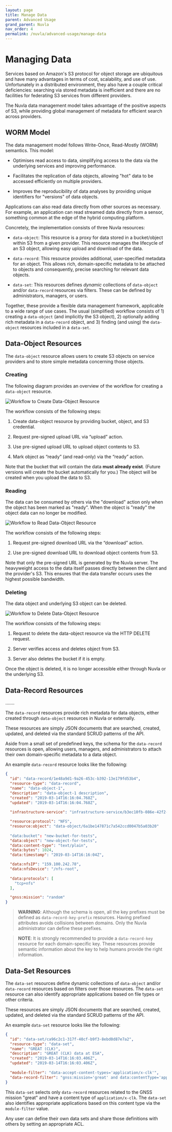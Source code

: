 ```yaml
---
layout: page
title: Manage Data
parent: Advanced Usage
grand_parent: Nuvla
nav_order: 4
permalink: /nuvla/advanced-usage/manage-data
---
```


Managing Data
=============

Services based on Amazon's S3 protocol for object storage are ubiquitous and have many advantages in terms of cost, scalability, and use of use. Unfortunately in a distributed environment, they also have a couple critical deficiencies: searching via stored metadata is inefficient and there are no facilities for federating S3 services from different providers.

The Nuvla data management model takes advantage of the positive aspects of S3, while providing global management of metadata for efficient search across providers.


## WORM Model

The data management model follows Write-Once, Read-Mostly (WORM) semantics.  This model:

 - Optimises read access to data, simplifying access to the data via the underlying services and improving performance.
   
 - Facilitates the replication of data objects, allowing "hot" data to be accessed efficiently on multiple providers.

 - Improves the reproducibility of data analyses by providing unique identifiers for "versions" of data objects.

Applications can also read data directly from other sources as necessary. For example, an application can read streamed data directly from a sensor, something common at the edge of the hybrid computing platform.

Concretely, the implementation consists of three Nuvla resources:

 - `data-object`: This resource is a proxy for data stored in a bucket/object within S3 from a given provider.  This resource manages the lifecycle of an S3 object, allowing easy upload and download of the data.

 - `data-record`: This resource provides additional, user-specified metadata for an object.  This allows rich, domain-specific metadata to be attached to objects and consequently, precise searching for relevant data objects.

 - `data-set`: This resources defines *dynamic* collections of `data-object` and/or `data-record` resources via filters. These can be defined by administrators, managers, or users.

Together, these provide a flexible data management framework, applicable to a wide range of use cases. The usual (simplified) workflow consists of 1) creating a `data-object` (and implicitly the S3 object), 2) optionally adding rich metadata in a `data-record` object, and 3) finding (and using) the `data-object` resources included in a `data-set`.

## Data-Object Resources

The `data-object` resource allows users to create S3 objects on service providers and to store simple metadata concerning those objects.

### Creating

The following diagram provides an overview of the workflow for creating a `data-object` resource.

![Workflow to Create Data-Object Resource](/assets/img/data-object-create.png)

The workflow consists of the following steps:

1. Create data-object resource by providing bucket, object, and S3 credential.

2. Request pre-signed upload URL via “upload” action.

3. Use pre-signed upload URL to upload object contents to S3.

4. Mark object as “ready” (and read-only) via the “ready” action.

Note that the bucket that will contain the data **must already exist**. (Future versions will create the bucket automatically for you.) The object will be created when you upload the data to S3.

### Reading

The data can be consumed by others via the "download" action only when the object has been marked as "ready".  When the object is "ready" the object data can no longer be modified.

![Workflow to Read Data-Object Resource](/assets/img/data-object-read.png)

The workflow consists of the following steps:

1. Request pre-signed download URL via the “download” action.

2. Use pre-signed download URL to download object contents from S3.

Note that only the pre-signed URL is generated by the Nuvla server. The heavyweight access to the data itself passes directly between the client and the provider's S3. This ensures that the data transfer occurs uses the highest possible bandwidth.

### Deleting

The data object and underlying S3 object can be deleted. 

![Workflow to Delete Data-Object Resource](/assets/img/data-object-delete.png)

The workflow consists of the following steps:

1. Request to delete the data-object resource via the HTTP DELETE request.

2. Server verifies access and deletes object from S3.

3. Server also deletes the bucket if it is empty.

Once the object is deleted, it is no longer accessible either through Nuvla or the underlying S3. 


## Data-Record Resources

.......

The `data-record` resources provide rich metadata for data objects,
either created through `data-object` resources in Nuvla or
externally.

These resources are simply JSON documents that are searched, created,
updated, and deleted via the standard SCRUD patterns of the API.

Aside from a small set of predefined keys, the schema for the
`data-record` resources is open, allowing users, managers, and
administrators to attach their own domain-specific metadata to a data
object.

An example `data-record` resource looks like the following:

```json
{
  "id": "data-record/1e48a9d1-9a26-453c-b392-13e179fd53b4",
  "resource-type": "data-record",
  "name": "data-object-1",
  "description": "data-object-1 description",
  "created": "2019-03-14T16:16:04.768Z",
  "updated": "2019-03-14T16:16:04.768Z",
  
  "infrastructure-service": "infrastructure-service/b3ec10fb-086e-42f2-8fdb-a215f6ef2089",

  "resource:protocol": "NFS",
  "resource:object": "data-object/6a1be147871c7a542ccd0047b5a03b20"
  
  "data:bucket": "new-bucket-for-tests",
  "data:object": "new-object-for-tests",
  "data:content-type": "text/plain",
  "data:bytes": 1024,
  "data:timestamp": "2019-03-14T16:16:04Z",

  "data:nfsIP": "159.100.242.78",
  "data:nfsDevice": "/nfs-root",
  
  "data:protocols": [
    "tcp+nfs"
  ],

  "gnss:mission": "random"
}
```

> **WARNING**: Although the schema is open, all the key prefixes must
> be defined as `data-record-key-prefix` resources. Having prefixed
> attributes avoids collisions between domains. Only the Nuvla
> administrator can define these prefixes.

> **NOTE**: It is strongly recommended to provide a `data-record-key`
> resource for each domain-specific key. These resources provide
> semantic information about the key to help humans provide the right
> information.


## Data-Set Resources

The `data-set` resources define dynamic collections of `data-object`
and/or `data-record` resources based on filters over those resources.
The `data-set` resource can also identify appropriate applications
based on file types or other criteria.

These resources are simply JSON documents that are searched, created,
updated, and deleted via the standard SCRUD patterns of the API.

An example `data-set` resource looks like the following:

```json
{
  "id": "data-set/ca96c2c1-317f-40cf-b9f3-8ebd0d87e7a2",
  "resource-type": "data-set",
  "name": "GREAT (CLK)",
  "description": "GREAT (CLK) data at ESA",
  "created": "2019-03-14T16:16:03.406Z",
  "updated": "2019-03-14T16:16:03.406Z",
  
  "module-filter": "data-accept-content-types='application/x-clk'",
  "data-record-filter": "gnss:mission='great' and data:contentType='application/x-clk'"
}
```

This `data-set` selects only `data-record` resources related to the
GNSS mission "great" and have a content type of
`application/x-clk`. The `data-set` also identifies appropriate
applications based on this content type via the `module-filter` value.

Any user can define their own data sets and share those definitions
with others by setting an appropriate ACL.
